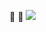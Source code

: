 🍆 🍑
![](https://media4.giphy.com/media/v1.Y2lkPTc5MGI3NjExcXFxa2pjd3l0ZXJ2ZWNlMXJzanZ0YjRtcDBrenV0aTh3dW5yZGUwdCZlcD12MV9pbnRlcm5hbF9naWZfYnlfaWQmY3Q9Zw/ctDkKC9FSfFuYkCNGG/200w.webp)

